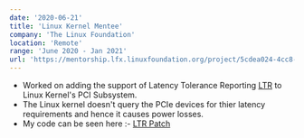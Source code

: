 ```yaml
---
date: '2020-06-21'
title: 'Linux Kernel Mentee'
company: 'The Linux Foundation'
location: 'Remote'
range: 'June 2020 - Jan 2021'
url: 'https://mentorship.lfx.linuxfoundation.org/project/5cdea024-4cc8-4e48-bc61-3660b5f06978'
---
```


- Worked on adding the support of Latency Tolerance Reporting <a class="inline-link" href="https://www.plda.com/pcie-glossary/ltr#:~:text=LTR%20(Latency%20Tolerance%20Reporting)%20is,and%20other%20resources%20associated%20with" target="_blank">LTR</a> to Linux Kernel's PCI Subsystem.
- The Linux kernel doesn't query the PCIe devices for thier latency requirements and hence it causes power losses.
- My code can be seen here :- <a class="inline-link" href="https://lore.kernel.org/linux-pci/20201001214436.2735412-1-helgaas@kernel.org/" target="_blank">LTR Patch</a>
